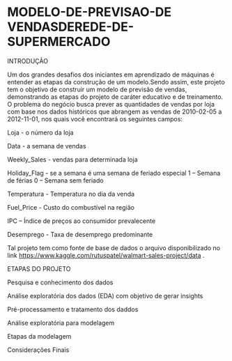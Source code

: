# MODELO-DE-PREVISAO-DE VENDASDEREDE-DE-SUPERMERCADO
INTRODUÇÃO

Um dos grandes desafios dos iniciantes em aprendizado de máquinas é entender as etapas da construção de um modelo.Sendo assim, este projeto tem o objetivo de construir um modelo de previsão de vendas, demonstrando as etapas do projeto de caráter educativo e de treinamento. O problema do negócio busca prever as quantidades de vendas por loja com base nos dados históricos que abrangem as vendas de 2010-02-05 a 2012-11-01, nos quais você encontrará os seguintes campos:

Loja - o número da loja

Data - a semana de vendas

Weekly_Sales - vendas para determinada loja

Holiday_Flag - se a semana é uma semana de feriado especial 1 – Semana de férias 0 – Semana sem feriado

Temperatura - Temperatura no dia da venda

Fuel_Price - Custo do combustível na região

IPC – Índice de preços ao consumidor prevalecente

Desemprego - Taxa de desemprego predominante

Tal projeto tem como fonte de base de dados o arquivo disponibilizado no link https://www.kaggle.com/rutuspatel/walmart-sales-project/data .

ETAPAS DO PROJETO

Pesquisa e conhecimento dos dados

Análise exploratória dos dados (EDA) com objetivo de gerar insights

Pré-processamento e tratamento dos daddos

Análise exploratória para modelagem

Etapas da modelagem

Considerações Finais
